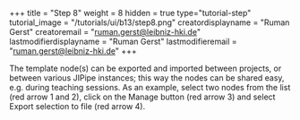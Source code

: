 +++
title = "Step 8"
weight = 8
hidden = true
type="tutorial-step"
tutorial_image = "/tutorials/ui/b13/step8.png"
creatordisplayname = "Ruman Gerst"
creatoremail = "ruman.gerst@leibniz-hki.de"
lastmodifierdisplayname = "Ruman Gerst"
lastmodifieremail = "ruman.gerst@leibniz-hki.de"
+++

The template node(s) can be exported and imported between projects, or between various JIPipe instances; this way the nodes can be shared easy, e.g. during teaching sessions. As an example, select two nodes from the list (red arrow 1 and 2), click on the  Manage button (red arrow 3) and select Export selection to file (red arrow 4).